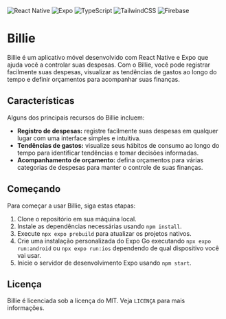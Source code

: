 ![React Native](https://img.shields.io/badge/react_native-%2320232a.svg?style=for-the-badge&logo=react&logoColor=%2361DAFB) ![Expo](https://img.shields.io/badge/expo-1C1E24?style=for-the-badge&logo=expo&logoColor=#D04A37) ![TypeScript](https://img.shields.io/badge/typescript-%23007ACC.svg?style=for-the-badge&logo=typescript&logoColor=white) ![TailwindCSS](https://img.shields.io/badge/tailwindcss-%2338B2AC.svg?style=for-the-badge&logo=tailwind-css&logoColor=white) ![Firebase](https://img.shields.io/badge/firebase-%23039BE5.svg?style=for-the-badge&logo=firebase)

# Billie

Billie é um aplicativo móvel desenvolvido com React Native e Expo que ajuda você a controlar suas despesas. Com o Billie, você pode registrar facilmente suas despesas, visualizar as tendências de gastos ao longo do tempo e definir orçamentos para acompanhar suas finanças.

## Características

Alguns dos principais recursos do Billie incluem:

- **Registro de despesas:** registre facilmente suas despesas em qualquer lugar com uma interface simples e intuitiva.
- **Tendências de gastos:** visualize seus hábitos de consumo ao longo do tempo para identificar tendências e tomar decisões informadas.
- **Acompanhamento de orçamento:** defina orçamentos para várias categorias de despesas para manter o controle de suas finanças.

## Começando

Para começar a usar Billie, siga estas etapas:

1. Clone o repositório em sua máquina local.
2. Instale as dependências necessárias usando `npm install`.
3. Execute `npx expo prebuild` para atualizar os projetos nativos.
4. Crie uma instalação personalizada do Expo Go executando `npx expo run:android` ou `npx expo run:ios` dependendo de qual dispositivo você vai usar.
5. Inicie o servidor de desenvolvimento Expo usando `npm start`.

## Licença

Billie é licenciada sob a licença do MIT. Veja `LICENÇA` para mais informações.